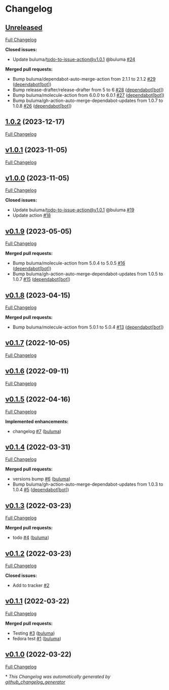 # Changelog

## [Unreleased](https://github.com/buluma/ansible-role-ansible_lint/tree/HEAD)

[Full Changelog](https://github.com/buluma/ansible-role-ansible_lint/compare/1.0.2...HEAD)

**Closed issues:**

- Update buluma/todo-to-issue-action@v1.0.1 @buluma [\#24](https://github.com/buluma/ansible-role-ansible_lint/issues/24)

**Merged pull requests:**

- Bump buluma/dependabot-auto-merge-action from 2.1.1 to 2.1.2 [\#29](https://github.com/buluma/ansible-role-ansible_lint/pull/29) ([dependabot[bot]](https://github.com/apps/dependabot))
- Bump release-drafter/release-drafter from 5 to 6 [\#28](https://github.com/buluma/ansible-role-ansible_lint/pull/28) ([dependabot[bot]](https://github.com/apps/dependabot))
- Bump buluma/molecule-action from 6.0.0 to 6.0.1 [\#27](https://github.com/buluma/ansible-role-ansible_lint/pull/27) ([dependabot[bot]](https://github.com/apps/dependabot))
- Bump buluma/gh-action-auto-merge-dependabot-updates from 1.0.7 to 1.0.8 [\#26](https://github.com/buluma/ansible-role-ansible_lint/pull/26) ([dependabot[bot]](https://github.com/apps/dependabot))

## [1.0.2](https://github.com/buluma/ansible-role-ansible_lint/tree/1.0.2) (2023-12-17)

[Full Changelog](https://github.com/buluma/ansible-role-ansible_lint/compare/v1.0.1...1.0.2)

## [v1.0.1](https://github.com/buluma/ansible-role-ansible_lint/tree/v1.0.1) (2023-11-05)

[Full Changelog](https://github.com/buluma/ansible-role-ansible_lint/compare/v1.0.0...v1.0.1)

## [v1.0.0](https://github.com/buluma/ansible-role-ansible_lint/tree/v1.0.0) (2023-11-05)

[Full Changelog](https://github.com/buluma/ansible-role-ansible_lint/compare/v0.1.9...v1.0.0)

**Closed issues:**

- Update buluma/todo-to-issue-action@v1.0.1 @buluma [\#19](https://github.com/buluma/ansible-role-ansible_lint/issues/19)
- Update action [\#18](https://github.com/buluma/ansible-role-ansible_lint/issues/18)

## [v0.1.9](https://github.com/buluma/ansible-role-ansible_lint/tree/v0.1.9) (2023-05-05)

[Full Changelog](https://github.com/buluma/ansible-role-ansible_lint/compare/v0.1.8...v0.1.9)

**Merged pull requests:**

- Bump buluma/molecule-action from 5.0.4 to 5.0.5 [\#16](https://github.com/buluma/ansible-role-ansible_lint/pull/16) ([dependabot[bot]](https://github.com/apps/dependabot))
- Bump buluma/gh-action-auto-merge-dependabot-updates from 1.0.5 to 1.0.7 [\#15](https://github.com/buluma/ansible-role-ansible_lint/pull/15) ([dependabot[bot]](https://github.com/apps/dependabot))

## [v0.1.8](https://github.com/buluma/ansible-role-ansible_lint/tree/v0.1.8) (2023-04-15)

[Full Changelog](https://github.com/buluma/ansible-role-ansible_lint/compare/v0.1.7...v0.1.8)

**Merged pull requests:**

- Bump buluma/molecule-action from 5.0.1 to 5.0.4 [\#13](https://github.com/buluma/ansible-role-ansible_lint/pull/13) ([dependabot[bot]](https://github.com/apps/dependabot))

## [v0.1.7](https://github.com/buluma/ansible-role-ansible_lint/tree/v0.1.7) (2022-10-05)

[Full Changelog](https://github.com/buluma/ansible-role-ansible_lint/compare/v0.1.6...v0.1.7)

## [v0.1.6](https://github.com/buluma/ansible-role-ansible_lint/tree/v0.1.6) (2022-09-11)

[Full Changelog](https://github.com/buluma/ansible-role-ansible_lint/compare/v0.1.5...v0.1.6)

## [v0.1.5](https://github.com/buluma/ansible-role-ansible_lint/tree/v0.1.5) (2022-04-16)

[Full Changelog](https://github.com/buluma/ansible-role-ansible_lint/compare/v0.1.4...v0.1.5)

**Implemented enhancements:**

- changelog [\#7](https://github.com/buluma/ansible-role-ansible_lint/pull/7) ([buluma](https://github.com/buluma))

## [v0.1.4](https://github.com/buluma/ansible-role-ansible_lint/tree/v0.1.4) (2022-03-31)

[Full Changelog](https://github.com/buluma/ansible-role-ansible_lint/compare/v0.1.3...v0.1.4)

**Merged pull requests:**

- versions bump [\#6](https://github.com/buluma/ansible-role-ansible_lint/pull/6) ([buluma](https://github.com/buluma))
- Bump buluma/gh-action-auto-merge-dependabot-updates from 1.0.3 to 1.0.4 [\#5](https://github.com/buluma/ansible-role-ansible_lint/pull/5) ([dependabot[bot]](https://github.com/apps/dependabot))

## [v0.1.3](https://github.com/buluma/ansible-role-ansible_lint/tree/v0.1.3) (2022-03-23)

[Full Changelog](https://github.com/buluma/ansible-role-ansible_lint/compare/v0.1.2...v0.1.3)

**Merged pull requests:**

- todo [\#4](https://github.com/buluma/ansible-role-ansible_lint/pull/4) ([buluma](https://github.com/buluma))

## [v0.1.2](https://github.com/buluma/ansible-role-ansible_lint/tree/v0.1.2) (2022-03-23)

[Full Changelog](https://github.com/buluma/ansible-role-ansible_lint/compare/v0.1.1...v0.1.2)

**Closed issues:**

- Add to tracker [\#2](https://github.com/buluma/ansible-role-ansible_lint/issues/2)

## [v0.1.1](https://github.com/buluma/ansible-role-ansible_lint/tree/v0.1.1) (2022-03-22)

[Full Changelog](https://github.com/buluma/ansible-role-ansible_lint/compare/v0.1.0...v0.1.1)

**Merged pull requests:**

- Testing [\#3](https://github.com/buluma/ansible-role-ansible_lint/pull/3) ([buluma](https://github.com/buluma))
- fedora test [\#1](https://github.com/buluma/ansible-role-ansible_lint/pull/1) ([buluma](https://github.com/buluma))

## [v0.1.0](https://github.com/buluma/ansible-role-ansible_lint/tree/v0.1.0) (2022-03-22)

[Full Changelog](https://github.com/buluma/ansible-role-ansible_lint/compare/79088004016ad3c557172a426daa737d58320825...v0.1.0)



\* *This Changelog was automatically generated by [github_changelog_generator](https://github.com/github-changelog-generator/github-changelog-generator)*
